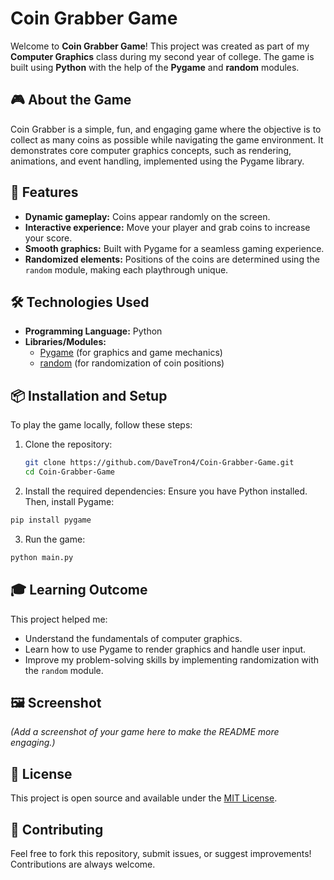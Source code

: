 # Coin Grabber Game

Welcome to **Coin Grabber Game**! This project was created as part of my **Computer Graphics** class during my second year of college. The game is built using **Python** with the help of the **Pygame** and **random** modules.

## 🎮 About the Game
Coin Grabber is a simple, fun, and engaging game where the objective is to collect as many coins as possible while navigating the game environment. It demonstrates core computer graphics concepts, such as rendering, animations, and event handling, implemented using the Pygame library.

## 🚀 Features
- **Dynamic gameplay:** Coins appear randomly on the screen.
- **Interactive experience:** Move your player and grab coins to increase your score.
- **Smooth graphics:** Built with Pygame for a seamless gaming experience.
- **Randomized elements:** Positions of the coins are determined using the `random` module, making each playthrough unique.

## 🛠️ Technologies Used
- **Programming Language:** Python
- **Libraries/Modules:** 
  - [Pygame](https://www.pygame.org/) (for graphics and game mechanics)
  - [random](https://docs.python.org/3/library/random.html) (for randomization of coin positions)

## 📦 Installation and Setup
To play the game locally, follow these steps:

1. Clone the repository:
   ```bash
   git clone https://github.com/DaveTron4/Coin-Grabber-Game.git
   cd Coin-Grabber-Game

2. Install the required dependencies: Ensure you have Python installed. Then, install Pygame:

  ```bash
  pip install pygame
  ```

3. Run the game:    
  ```bash
  python main.py
  ```

## 🎓 Learning Outcome

This project helped me:

- Understand the fundamentals of computer graphics.
- Learn how to use Pygame to render graphics and handle user input.
- Improve my problem-solving skills by implementing randomization with the `random` module.

## 🖼️ Screenshot

_(Add a screenshot of your game here to make the README more engaging.)_

## 📜 License

This project is open source and available under the [MIT License](LICENSE).

## 🤝 Contributing

Feel free to fork this repository, submit issues, or suggest improvements! Contributions are always welcome.